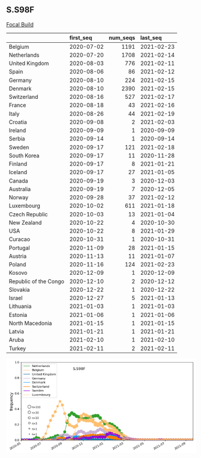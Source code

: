 

## S.S98F
[Focal Build](https://nextstrain.org/groups/neherlab/ncov/S.S98F?c=gt-S_98&f_region=Europe)

|                       | first_seq   |   num_seqs | last_seq   |
|:----------------------|:------------|-----------:|:-----------|
| Belgium               | 2020-07-02  |       1191 | 2021-02-23 |
| Netherlands           | 2020-07-20  |       1708 | 2021-02-14 |
| United Kingdom        | 2020-08-03  |        776 | 2021-02-11 |
| Spain                 | 2020-08-06  |         86 | 2021-02-12 |
| Germany               | 2020-08-10  |        224 | 2021-02-15 |
| Denmark               | 2020-08-10  |       2390 | 2021-02-15 |
| Switzerland           | 2020-08-16  |        527 | 2021-02-17 |
| France                | 2020-08-18  |         43 | 2021-02-16 |
| Italy                 | 2020-08-26  |         44 | 2021-02-19 |
| Croatia               | 2020-09-08  |          2 | 2021-02-03 |
| Ireland               | 2020-09-09  |          1 | 2020-09-09 |
| Serbia                | 2020-09-14  |          1 | 2020-09-14 |
| Sweden                | 2020-09-17  |        121 | 2021-02-18 |
| South Korea           | 2020-09-17  |         11 | 2020-11-28 |
| Finland               | 2020-09-17  |          8 | 2021-01-21 |
| Iceland               | 2020-09-17  |         27 | 2021-01-05 |
| Canada                | 2020-09-19  |          3 | 2020-12-03 |
| Australia             | 2020-09-19  |          7 | 2020-12-05 |
| Norway                | 2020-09-28  |         37 | 2021-02-12 |
| Luxembourg            | 2020-10-02  |        611 | 2021-01-18 |
| Czech Republic        | 2020-10-03  |         13 | 2021-01-04 |
| New Zealand           | 2020-10-22  |          4 | 2020-10-30 |
| USA                   | 2020-10-22  |          8 | 2021-01-29 |
| Curacao               | 2020-10-31  |          1 | 2020-10-31 |
| Portugal              | 2020-11-09  |         28 | 2021-01-15 |
| Austria               | 2020-11-13  |         11 | 2021-01-07 |
| Poland                | 2020-11-16  |        124 | 2021-02-23 |
| Kosovo                | 2020-12-09  |          1 | 2020-12-09 |
| Republic of the Congo | 2020-12-10  |          2 | 2020-12-12 |
| Slovakia              | 2020-12-22  |          1 | 2020-12-22 |
| Israel                | 2020-12-27  |          5 | 2021-01-13 |
| Lithuania             | 2021-01-03  |          1 | 2021-01-03 |
| Estonia               | 2021-01-06  |          1 | 2021-01-06 |
| North Macedonia       | 2021-01-15  |          1 | 2021-01-15 |
| Latvia                | 2021-01-21  |          1 | 2021-01-21 |
| Aruba                 | 2021-02-10  |          1 | 2021-02-10 |
| Turkey                | 2021-02-11  |          2 | 2021-02-11 |

![Overall trends S.S98F](/overall_trends_figures/overall_trends_S.S98F.png)